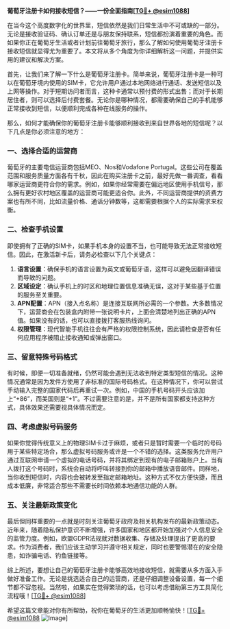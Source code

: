 **葡萄牙注册卡如何接收短信？——一份全面指南[[TG💪+ @esim1088](https://t.me/s/esim1088)]**

在当今这个高度数字化的世界里，短信依然是我们日常生活中不可或缺的一部分。无论是接收验证码、确认订单还是与朋友保持联系，短信都扮演着重要的角色。而如果你正在葡萄牙生活或者计划前往葡萄牙旅行，那么了解如何使用葡萄牙注册卡接收短信就显得尤为重要了。本文将从多个角度为你详细解析这一问题，并提供实用的建议和解决方案。

首先，让我们来了解一下什么是葡萄牙注册卡。简单来说，葡萄牙注册卡是一种可以在葡萄牙境内使用的SIM卡，它允许用户通过本地网络进行通话、发送短信以及上网等操作。对于短期访问者而言，这种卡通常以预付费的形式出售；而对于长期居住者，则可以选择后付费套餐。无论你是哪种情况，都需要确保自己的手机能够正常接收到短信，以便顺利完成各种在线服务的操作。

那么，如何才能确保你的葡萄牙注册卡能够顺利接收到来自世界各地的短信呢？以下几点是你必须注意的地方：

### 一、选择合适的运营商

葡萄牙的主要电信运营商包括MEO、Nos和Vodafone Portugal。这些公司在覆盖范围和服务质量方面各有千秋，因此在购买注册卡之前，最好先做一番调查，看看哪家运营商更符合你的需求。例如，如果你经常需要在偏远地区使用手机信号，那么拥有更好农村地区覆盖的运营商可能更适合你。此外，不同运营商提供的资费方案也有所不同，比如流量价格、通话分钟数等，这都需要根据个人的实际需求来权衡。

### 二、检查手机设置

即使拥有了正确的SIM卡，如果手机本身的设置不当，也可能导致无法正常接收短信。因此，在激活新卡后，请务必检查以下几个关键点：

1. **语言设置**：确保手机的语言设置为英文或葡萄牙语，这样可以避免因翻译错误而导致的问题。
2. **区域设定**：确认手机上的时区和地理位置信息准确无误，这对于某些基于位置的服务至关重要。
3. **APN配置**：APN（接入点名称）是连接互联网所必需的一个参数。大多数情况下，运营商会在包装盒内附带一张说明卡片，上面会清楚地列出正确的APN值。如果没有的话，也可以直接拨打客服热线询问。
4. **权限管理**：现代智能手机往往会有严格的权限控制系统，因此请检查是否有任何应用程序被阻止接收通知或弹出窗口。

### 三、留意特殊号码格式

有时候，即便一切准备就绪，仍然可能会遇到无法收到特定类型短信的情况。这种情况通常是因为发件方使用了非标准的国际号码格式。在这种情况下，你可以尝试手动输入完整的国家代码后再重试一次。例如，中国的手机号码开头应该加上“+86”，而美国则是“+1”。不过需要注意的是，并不是所有国家都支持这种方式，具体效果还需要视具体情况而定。

### 四、考虑虚拟号码服务

如果你觉得传统意义上的物理SIM卡过于麻烦，或者只是暂时需要一个临时的号码用于某些特定场合，那么虚拟号码服务或许是一个不错的选择。这类服务允许用户通过互联网申请一个虚拟的电话号码，并将其绑定到现有的电子邮箱账户上。当有人拨打这个号码时，系统会自动将呼叫转接到你的邮箱中播放语音邮件。同样地，当你收到短信时，内容也会被转发至指定邮箱地址。这种方式不仅方便快捷，而且成本低廉，非常适合那些不需要长时间依赖本地通信功能的人群。

### 五、关注最新政策变化

最后但同样重要的一点就是时刻关注葡萄牙政府及相关机构发布的最新政策动态。近年来，随着隐私保护意识不断增强，许多国家和地区都开始加强对个人信息安全的监管力度。例如，欧盟GDPR法规就对数据收集、存储及处理提出了更高的要求。作为消费者，我们应该主动学习并遵守相关规定，同时也要警惕潜在的安全隐患，如诈骗电话、钓鱼链接等。

综上所述，要想让自己的葡萄牙注册卡能够高效地接收短信，就需要从多方面入手做好准备工作。无论是挑选适合自己的运营商，还是仔细调整设备设置，每一个细节都不容忽视。当然啦，如果实在觉得繁琐的话，也可以考虑借助第三方工具简化流程哦！[[TG💪+ @esim1088](https://t.me/s/esim1088)]

希望这篇文章能对你有所帮助，祝你在葡萄牙的生活更加顺畅愉快！[[TG💪+ @esim1088](https://t.me/s/esim1088) ![Image](https://i.postimg.cc/4NQfJmqS/Snipaste-2025-05-13-00-14-12.png)]